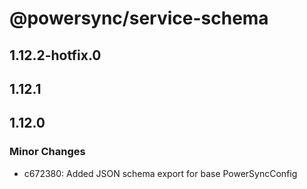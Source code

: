 # @powersync/service-schema

## 1.12.2-hotfix.0

## 1.12.1

## 1.12.0

### Minor Changes

- c672380: Added JSON schema export for base PowerSyncConfig
